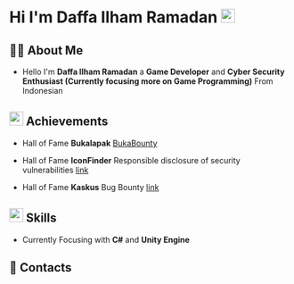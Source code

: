 # Hi I'm Daffa Ilham Ramadan <img src="https://media1.giphy.com/media/VdoIFLsMIlwzfKD520/giphy.gif?cid=790b7611dl1neprjz1ky89ycmnyytjo90gm785k84y8lijaq&rid=giphy.gif&ct=s" width="25px">

## 👩‍💻 About Me
- Hello I'm **Daffa Ilham Ramadan** a **Game Developer** and **Cyber Security Enthusiast (Currently focusing more on Game Programming)** From Indonesian


## <img src="https://media1.giphy.com/media/r1qAAEJwlI8nBCrIS6/200w.webp?cid=790b7611rjqbxbhf5hhec21ek1fsw8410yeccxkt6o5rxu6u&rid=200w.webp&ct=s" width="25px"> Achievements
- Hall of Fame **Bukalapak** [BukaBounty](https://bukalapak.github.io/bukabounty/)

- Hall of Fame **IconFinder** Responsible disclosure of security vulnerabilities [link](https://support.iconfinder.com/en/articles/18178-responsible-disclosure-of-security-vulnerabilities)

- Hall of Fame **Kaskus** Bug Bounty [link](https://bantuan.kaskus.co.id/hc/id/articles/360026355992-Hall-of-Fame)

## <img src="https://media1.giphy.com/media/VdoIFLsMIlwzfKD520/giphy.gif?cid=790b7611dl1neprjz1ky89ycmnyytjo90gm785k84y8lijaq&rid=giphy.gif&ct=s" width="25px"> Skills
- Currently Focusing with **C#** and **Unity Engine**

## 📱 Contacts


